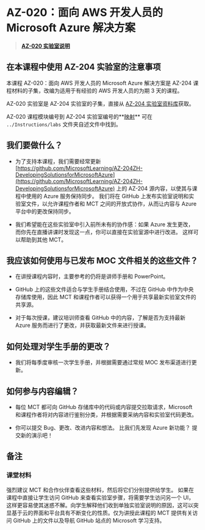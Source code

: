 ﻿# AZ-020：面向 AWS 开发人员的 Microsoft Azure 解决方案

> **[AZ-020 实验室说明](https://microsoftlearning.github.io/AZ-020ZH-Microsoft-Azure-solutions-for-AWS-developers/)**

## 在本课程中使用 AZ-204 实验室的注意事项

本课程 AZ-020：面向 AWS 开发人员的 Microsoft Azure 解决方案是 AZ-204 课程材料的子集，改编为适用于有经验的 AWS 开发人员的为期 3 天的课程。

AZ-020 实验室是 AZ-204 实验室的子集，直接从 [AZ-204 实验室资料库](https://github.com/MicrosoftLearning/AZ-204ZH-DevelopingSolutionsforMicrosoftAzure)获取。

AZ-020 课程模块编号到 AZ-204 实验室编号的**[映射](mapping.md)** 可在 `../Instructions/labs` 文件夹自述文件中找到。

## 我们要做什么？

- 为了支持本课程，我们需要经常更新 [https://github.com/MicrosoftLearning/AZ-204ZH-DevelopingSolutionsforMicrosoftAzure](https://github.com/MicrosoftLearning/AZ-204ZH-DevelopingSolutionsforMicrosoftAzure) 上的 AZ-204 源内容，以使其与课程中使用的 Azure 服务保持同步。  我们将在 GitHub 上发布实验室说明和实验室文件，以允许课程作者和 MCT 之间的开放式协作，从而让内容与 Azure 平台中的更改保持同步。

- 我们希望能在这些实验室中引入前所未有的协作感：如果 Azure 发生更改，而你先在直播讲课时发现这一点，你可以直接在实验室源中进行改进。  这样可以帮助到其他 MCT。

## 我应该如何使用与已发布 MOC 文件相关的这些文件？

- 在讲授课程内容时，主要参考的仍将是讲师手册和 PowerPoint。

- GitHub 上的这些文件适合与学生手册结合使用，不过在 GitHub 中作为中央存储库使用，因此 MCT 和课程作者可以获得一个用于共享最新实验室文件的共享源。

- 对于每次授课，建议培训师查看 GitHub 中的内容，了解是否为支持最新 Azure 服务而进行了更改，并获取最新文件来进行授课。

## 如何处理对学生手册的更改？

- 我们将每季度审核一次学生手册，并根据需要通过常规 MOC 发布渠道进行更新。

## 如何参与内容编辑？

- 每位 MCT 都可向 GitHub 存储库中的代码或内容提交拉取请求，Microsoft 和课程作者将对内容进行鉴别分类，并根据需要采纳内容和实验室代码更改。

- 你可以提交 Bug、更改、改进内容和想法。  比我们先发现 Azure 新功能？  提交新的演示吧！

## 备注

### 课堂材料

强烈建议 MCT 和合作伙伴查看这些材料，然后将它们分别提供给学生。  如果在课程中直接让学生访问 GitHub 来查看实验室步骤，将需要学生访问另一个 UI，这样更容易使其迷惑不解。向学生解释他们收到单独实验室说明的原因，这可以突显基于云的界面和平台具有不断变化的性质。仅为讲授此课程的 MCT 提供有关访问 GitHub 上的文件以及导航 GitHub 站点的 Microsoft 学习支持。
